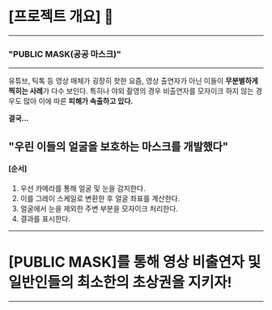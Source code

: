 # [프로젝트 개요] 👋

---
### "PUBLIC MASK(공공 마스크)"
---




 유튜브, 틱톡 등 영상 매체가 굉장히 핫한 요즘, 영상 출연자가 아닌 이들이 **무분별하게 찍히는 사례**가 다수 보인다.
 특히나 야외 촬영의 경우 비출연자를 모자이크 하지 않는 경우도 많아 이에 따른 **피해가 속출하고 있다.**

 **결국...**




## "우린 이들의 얼굴을 보호하는 마스크를 개발했다"



#### [순서]
1. 우선 카메라를 통해 얼굴 및 눈을 감지한다.
2. 이를 그레이 스케일로 변환한 후 얼굴 좌표를 계산한다.
3. 얼굴에서 눈을 제외한 주변 부분을 모자이크 처리한다.
4. 결과를 표시한다.
---




   # [PUBLIC MASK]를 통해 영상 비출연자 및 일반인들의 최소한의 초상권을 지키자!

   ---
